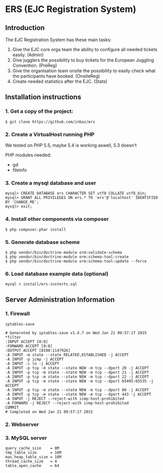 ERS (EJC Registration System)
=============================

Introduction
------------

The EJC Registration System has these main tasks:
1. Give the EJC core orga team the ability to configure all needed tickets easily. (Admin)
1. Give jugglers the possibility to buy tickets for the European Juggling Convention. (PreReg)
2. Give the organisation team onsite the possibility to easily check what the participants have booked. (OnsiteReg)
3. Create needed statistics after the EJC. (Stats)

Installation instructions
-------------------------

### 1. Get a copy of the project:

```
$ git clone https://github.com/inbaz/ers
```

### 2. Create a VirtualHost running PHP 

We tested on PHP 5.5, maybe 5.4 is working aswell, 5.3 doesn't

PHP modules needed:
- gd
- fileinfo

### 3. Create a mysql database and user

```
mysql> CREATE DATABASE ers CHARACTER SET utf8 COLLATE utf8_bin;
mysql> GRANT ALL PRIVILEGES ON ers.* TO 'ers'@'localhost' IDENTIFIED BY 'CHANGE_ME';
mysql> exit;
```

### 4. Install other components via composer

```
$ php composer.phar install
```    

### 5. Generate database scheme

```
$ php vendor/bin/doctrine-module orm:validate-schema
$ php vendor/bin/doctrine-module orm:schema-tool:create
$ php vendor/bin/doctrine-module orm:schema-tool:update --force
```

### 6. Load database example data (optional)

```
mysql < install/ers-insterts.sql
```

Server Administration Information
---------------------------------

### 1. Firewall

    iptables-save
```
# Generated by iptables-save v1.4.7 on Wed Jan 21 09:57:17 2015
*filter
:INPUT ACCEPT [0:0]
:FORWARD ACCEPT [0:0]
:OUTPUT ACCEPT [8190:1147926]
-A INPUT -m state --state RELATED,ESTABLISHED -j ACCEPT
-A INPUT -p icmp -j ACCEPT
-A INPUT -i lo -j ACCEPT
-A INPUT -p tcp -m state --state NEW -m tcp --dport 20 -j ACCEPT
-A INPUT -p tcp -m state --state NEW -m tcp --dport 21 -j ACCEPT
-A INPUT -p tcp -m state --state NEW -m tcp --dport 22 -j ACCEPT
-A INPUT -p tcp -m state --state NEW -m tcp --dport 65495:65535 -j ACCEPT
-A INPUT -p tcp -m state --state NEW -m tcp --dport 80 -j ACCEPT
-A INPUT -p tcp -m state --state NEW -m tcp --dport 443 -j ACCEPT
-A INPUT -j REJECT --reject-with icmp-host-prohibited
-A FORWARD -j REJECT --reject-with icmp-host-prohibited
COMMIT
# Completed on Wed Jan 21 09:57:17 2015
```

### 2. Webserver

### 3. MySQL server

```
query_cache_size    = 8M
tmp_table_size      = 16M
max_heap_table_size = 16M
thread_cache_size   = 4
table_open_cache    = 64
```